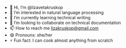 - 👋 Hi, I’m @lizavetakruskop
- 👀 I’m interested in natural language processing
- 🌱 I’m currently learning technical writing
- 💞️ I’m looking to collaborate on technical documentation
- 📫 How to reach me lizakruskop@gmail.com
- 😄 Pronouns: she/her
- ⚡ Fun fact: I can cook almost anything from scratch

<!---
lizavetakruskop/lizavetakruskop is a ✨ special ✨ repository because its `README.md` (this file) appears on your GitHub profile.
You can click the Preview link to take a look at your changes.
--->
